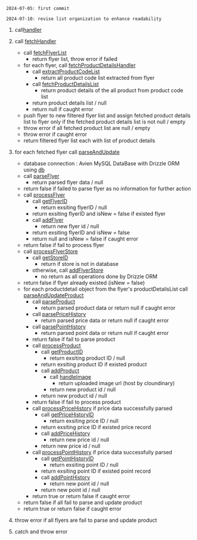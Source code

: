 

    2024-07-05: first commit
    
    2024-07-10: revise list organization to enhance readability


1. call[handler](src/handling/handle.ts)
2. call [fetchHandler](src/handling/fetch.ts)
   - call [fetchFlyerList](src/fetching/fetchFlyer.ts)
     - return flyer list, throw error if failed
   - for each flyer, call [fetchProductDetailsHandler](src/handling/fetch.ts)
     - call [extractProductCodeList](src/handling/extract.ts)
       - return all product code list extracted from flyer
     - call [fetchProductDetailsList](src/fetching/fetchFlyer.ts)
       - return product details of the all product from product code list
     - return product details list / null
     - return null if caught error
   - push flyer to new filtered flyer list and assign fetched product details list to flyer only if the fetched product details list is not null / empty
   - throw error if all fetched product list are null / empty
   - throw error if caught error
   - return filtered flyer list each with list of product details

3. for each fetched flyer call [parseAndUpdate](src/handling/parseAndUpdate.ts)
   - database connection : Avien MySQL DataBase with Drizzle ORM using [db](src/db/db.ts)
   - call [parseFlyer](src/parsing/flyer.ts)
     - return parsed flyer data / null
   - return false if failed to parse flyer as no information for further action
   - call [processFlyer](src/services/service.ts)
     - call [getFlyerID](src/db/tables/flyer.ts)
       - return exsiting flyerID / null
     - return exsiting flyerID and isNew = false if existed flyer
     - call [addFlyer](src/db/tables/flyer.ts)
       - return new flyer id / null
     - return exsiting flyerID and isNew = false
     - return null and isNew = false if caught error
   - return false if fail to process flyer
   - call [processFlyerStore](src/services/service.ts)
     - call [getStoreID](src/db/tables/store.ts)
       - return if store is not in database
     - otherwise, call [addFlyerStore](src/db/tables/flyerStore.ts)
       - no return as all operations done by Drizzle ORM
   - return false if flyer already existed (isNew = false)
   - for each productdetail object from the flyer's productDetailsList call [parseAndUpdateProduct](src/handling/parseAndUpdate.ts)
     - call [parseProduct](src/parsing/product.ts)
       - return parsed product data or return null if caught error
     - call [parsePriceHistory](src/parsing/priceHistory.ts)
       - return parsed price data or return null if caught error
     - call [parsePointHistory](src/parsing/pointHistory.ts)
       - return parsed point data or return null if caught error
     - return false if fail to parse product
     - call [processProduct](src/services/service.ts)
       - call [getProductID](src/db/tables/product.ts)
         - return exsiting product ID / null
       - return exsiting product ID if existed product
       - call [addProduct](src/db/tables/product.ts)
         - call [handleImage](src/db/handleImage/handleImage.ts)
           - return uploaded image url (host by cloundinary)
         - return new product id / null
       - return new product id / null 
     - return false if fail to process product 
     - call [processPriceHistory](src/services/service.ts) if price data successfully parsed
       - call [getPriceHistoryID](src/db/tables/priceHistory.ts)
         - return exsiting price ID / null
       - return exsiting price ID if existed price record
       - call [addPriceHistory](src/db/tables/priceHistory.ts)
         - return new price id / null
       - return new price id / null
     - call [processPointHistory](src/services/service.ts) if price data successfully parsed
       - call [getPointHistoryID](src/db/tables/pointHistory.ts)
         - return exsiting point ID / null
       - return exsiting point ID if existed point record
       - call [addPointHistory](src/db/tables/pointHistory.ts)
         - return new point id / null
       - return new point id / null
     - return true or return false if caught error
   - return false if all fail to parse and update product
   - return true or return false if caught error

4. throw error if all flyers are fail to parse and update product 
5. catch and throw error
   


